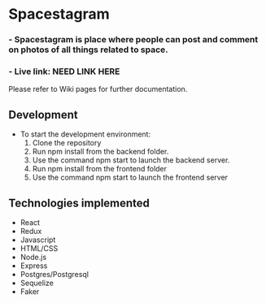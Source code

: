 # Spacestagram
### - Spacestagram is place where people can post and comment on photos of all things related to space.

### - Live link: NEED LINK HERE 
Please refer to Wiki pages for further documentation.

## Development
* To start the development environment:
  1. Clone the repository
  2. Run npm install from the backend folder.
  3. Use the command npm start to launch the backend server.
  4. Run npm install from the frontend folder
  5. Use the command npm start to launch the frontend server

## Technologies implemented
* React
* Redux
* Javascript
* HTML/CSS
* Node.js
* Express
* Postgres/Postgresql
* Sequelize
* Faker



